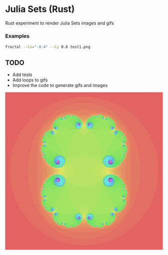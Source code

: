 # Julia Sets (Rust)

Rust experiment to render Julia Sets images and gifs


### Examples

```sh
fractal --Cx="-0.4" --Cy 0.6 test1.png
```

## TODO

- Add tests
- Add loops to gifs
- Improve the code to generate gifs and images


<img src="./renders/example1.png" />



